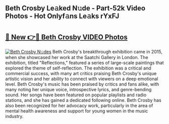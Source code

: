 ## Beth Crosby Le𝚊ked N𝚞de - Part-52k Video Photos - Hot Onlyf𝚊ns Le𝚊ks rYxFJ

# <h2><a href="http://ac3782.deff.icu/?id=Beth+Crosby">🔗 New 👉🔴 Beth Crosby VIDEO Photos</a></h2>

[![Beth Crosby N𝚞des](https://i.imgur.com/rIISA9y.gif)](http://ac3782.deff.icu/?id=Beth+Crosby)
Beth Crosby's breakthrough exhibition came in 2015, when she showcased her work at the Saatchi Gallery in London. The exhibition, titled "Reflections," featured a series of large-scale paintings that explored the theme of self-reflection. The exhibition was a critical and commercial success, with many art critics praising Beth Crosby's unique artistic vision and her ability to connect with viewers on a deep emotional level. Beth Crosby's music has been praised by critics and fans alike, with many noting her unique voice, introspective lyrics, and genre-bending sound. Her songs have been featured on popular playlists and radio stations, and she has gained a dedicated following online. Beth Crosby has also been recognized for her advocacy work, particularly in the area of mental health awareness and support for young women in the music industry.
